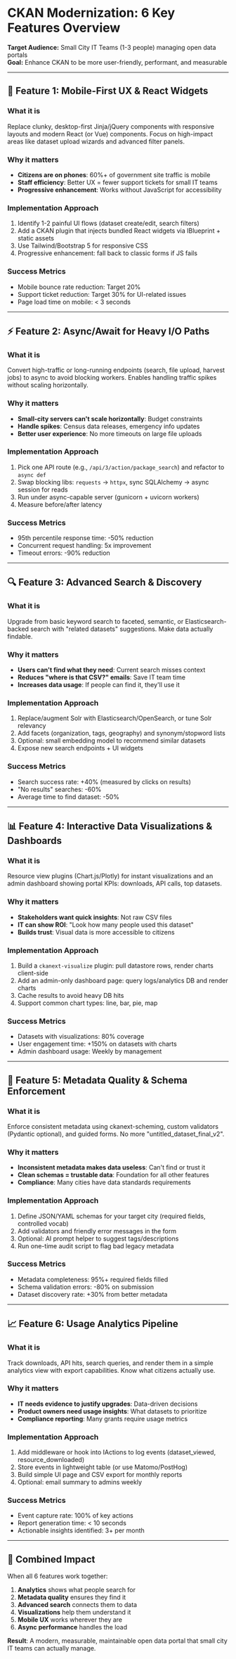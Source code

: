 # CKAN Modernization: 6 Key Features Overview

**Target Audience:** Small City IT Teams (1-3 people) managing open data portals  
**Goal:** Enhance CKAN to be more user-friendly, performant, and measurable

---

## 📱 Feature 1: Mobile-First UX & React Widgets

### What it is
Replace clunky, desktop-first Jinja/jQuery components with responsive layouts and modern React (or Vue) components. Focus on high-impact areas like dataset upload wizards and advanced filter panels.

### Why it matters
- **Citizens are on phones**: 60%+ of government site traffic is mobile
- **Staff efficiency**: Better UX = fewer support tickets for small IT teams
- **Progressive enhancement**: Works without JavaScript for accessibility

### Implementation Approach
1. Identify 1-2 painful UI flows (dataset create/edit, search filters)
2. Add a CKAN plugin that injects bundled React widgets via IBlueprint + static assets
3. Use Tailwind/Bootstrap 5 for responsive CSS
4. Progressive enhancement: fall back to classic forms if JS fails

### Success Metrics
- Mobile bounce rate reduction: Target 20%
- Support ticket reduction: Target 30% for UI-related issues
- Page load time on mobile: < 3 seconds

---

## ⚡ Feature 2: Async/Await for Heavy I/O Paths

### What it is
Convert high-traffic or long-running endpoints (search, file upload, harvest jobs) to async to avoid blocking workers. Enables handling traffic spikes without scaling horizontally.

### Why it matters
- **Small-city servers can't scale horizontally**: Budget constraints
- **Handle spikes**: Census data releases, emergency info updates
- **Better user experience**: No more timeouts on large file uploads

### Implementation Approach
1. Pick one API route (e.g., `/api/3/action/package_search`) and refactor to `async def`
2. Swap blocking libs: `requests` → `httpx`, sync SQLAlchemy → async session for reads
3. Run under async-capable server (gunicorn + uvicorn workers)
4. Measure before/after latency

### Success Metrics
- 95th percentile response time: -50% reduction
- Concurrent request handling: 5x improvement
- Timeout errors: -90% reduction

---

## 🔍 Feature 3: Advanced Search & Discovery

### What it is
Upgrade from basic keyword search to faceted, semantic, or Elasticsearch-backed search with "related datasets" suggestions. Make data actually findable.

### Why it matters
- **Users can't find what they need**: Current search misses context
- **Reduces "where is that CSV?" emails**: Save IT team time
- **Increases data usage**: If people can find it, they'll use it

### Implementation Approach
1. Replace/augment Solr with Elasticsearch/OpenSearch, or tune Solr relevancy
2. Add facets (organization, tags, geography) and synonym/stopword lists
3. Optional: small embedding model to recommend similar datasets
4. Expose new search endpoints + UI widgets

### Success Metrics
- Search success rate: +40% (measured by clicks on results)
- "No results" searches: -60%
- Average time to find dataset: -50%

---

## 📊 Feature 4: Interactive Data Visualizations & Dashboards

### What it is
Resource view plugins (Chart.js/Plotly) for instant visualizations and an admin dashboard showing portal KPIs: downloads, API calls, top datasets.

### Why it matters
- **Stakeholders want quick insights**: Not raw CSV files
- **IT can show ROI**: "Look how many people used this dataset"
- **Builds trust**: Visual data is more accessible to citizens

### Implementation Approach
1. Build a `ckanext-visualize` plugin: pull datastore rows, render charts client-side
2. Add an admin-only dashboard page: query logs/analytics DB and render charts
3. Cache results to avoid heavy DB hits
4. Support common chart types: line, bar, pie, map

### Success Metrics
- Datasets with visualizations: 80% coverage
- User engagement time: +150% on datasets with charts
- Admin dashboard usage: Weekly by management

---

## 🎯 Feature 5: Metadata Quality & Schema Enforcement

### What it is
Enforce consistent metadata using ckanext-scheming, custom validators (Pydantic optional), and guided forms. No more "untitled_dataset_final_v2".

### Why it matters
- **Inconsistent metadata makes data useless**: Can't find or trust it
- **Clean schemas = trustable data**: Foundation for all other features
- **Compliance**: Many cities have data standards requirements

### Implementation Approach
1. Define JSON/YAML schemas for your target city (required fields, controlled vocab)
2. Add validators and friendly error messages in the form
3. Optional: AI prompt helper to suggest tags/descriptions
4. Run one-time audit script to flag bad legacy metadata

### Success Metrics
- Metadata completeness: 95%+ required fields filled
- Schema validation errors: -80% on submission
- Dataset discovery rate: +30% from better metadata

---

## 📈 Feature 6: Usage Analytics Pipeline

### What it is
Track downloads, API hits, search queries, and render them in a simple analytics view with export capabilities. Know what citizens actually use.

### Why it matters
- **IT needs evidence to justify upgrades**: Data-driven decisions
- **Product owners need usage insights**: What datasets to prioritize
- **Compliance reporting**: Many grants require usage metrics

### Implementation Approach
1. Add middleware or hook into IActions to log events (dataset_viewed, resource_downloaded)
2. Store events in lightweight table (or use Matomo/PostHog)
3. Build simple UI page and CSV export for monthly reports
4. Optional: email summary to admins weekly

### Success Metrics
- Event capture rate: 100% of key actions
- Report generation time: < 10 seconds
- Actionable insights identified: 3+ per month

---

## 🎯 Combined Impact

When all 6 features work together:

1. **Analytics** shows what people search for
2. **Metadata quality** ensures they find it
3. **Advanced search** connects them to data
4. **Visualizations** help them understand it
5. **Mobile UX** works wherever they are
6. **Async performance** handles the load

**Result**: A modern, measurable, maintainable open data portal that small city IT teams can actually manage. 